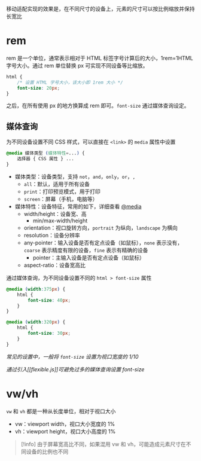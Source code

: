 移动适配实现的效果是，在不同尺寸的设备上，元素的尺寸可以按比例缩放并保持长宽比
# rem

rem 是一个单位，通常表示相对于 HTML 标签字号计算后的大小，1rem=1HTML字号大小。通过 rem 单位替换 px 可实现不同设备等比缩放。

```CSS
html {
    /* 设置 HTML 字号大小，该大小即 1rem 大小 */
    font-size: 20px;
}
```

之后，在所有使用 px 的地方换算成 rem 即可。`font-size` 通过媒体查询设定。
## 媒体查询

为不同设备设置不同 CSS 样式，可以直接在 `<link>` 的 `media` 属性中设置

```CSS
@media 媒体类型 (媒体特性=...) {
    选择器 { CSS 属性 } ...
}
```

- 媒体类型：设备类型，支持 `not`，`and`，`only`，`or`，`,`
	- `all`：默认，适用于所有设备
	- `print`：打印预览模式，用于打印
	- `screen`：屏幕（手机，电脑等）
- 媒体特性：设备特征，常用的如下，详细查看 [@media](https://developer.mozilla.org/zh-CN/docs/Web/CSS/@media#%E5%AA%92%E4%BD%93%E7%89%B9%E6%80%A7)
	- width/height：设备宽、高
		- min/max-width/height
	- orientation：视口旋转方向，`portrait` 为纵向，`landscape` 为横向
	- resolution：设备分辨率
	- any-pointer：输入设备是否有定点设备（如鼠标），`none` 表示没有，`coarse` 表示精度有限的设备，`fine` 表示有精确的设备
		- pointer：主输入设备是否有定点设备（如鼠标）
	- aspect-ratio：设备宽高比

通过媒体查询，为不同设备设置不同的 `html > font-size` 属性

```CSS
@media (width:375px) {
    html {
        font-size: 40px;
    }
}

@media (width:320px) {
    html {
        font-size: 30px;
    }
}
```

*常见的设置中，一般将 `font-size` 设置为视口宽度的 1/10*

*通过引入[[flexible.js]]可避免过多的媒体查询设置 font-size*
# vw/vh

`vw` 和 `vh` 都是一种从长度单位，相对于视口大小
- vw：viewport width，视口大小宽度的 1%
- vh：viewport height，视口大小高度的 1%

> [!info] 由于屏幕宽高比不同，如果混用 vw 和 vh，可能造成元素尺寸在不同设备的比例也不同